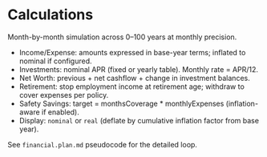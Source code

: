 # Calculations

Month-by-month simulation across 0–100 years at monthly precision.

- Income/Expense: amounts expressed in base-year terms; inflated to nominal if configured.
- Investments: nominal APR (fixed or yearly table). Monthly rate = APR/12.
- Net Worth: previous + net cashflow + change in investment balances.
- Retirement: stop employment income at retirement age; withdraw to cover expenses per policy.
- Safety Savings: target = monthsCoverage * monthlyExpenses (inflation-aware if enabled).
- Display: `nominal` or `real` (deflate by cumulative inflation factor from base year).

See `financial.plan.md` pseudocode for the detailed loop.
